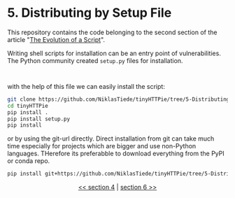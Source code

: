 # 5. Distributing by Setup File

This repository contains the code belonging to the second section of the article "[The Evolution of a Script](https://the-coding-lab.com/posts/the-evolution-of-a-script/)".

Writing shell scripts for installation can be an entry point of vulnerabilities. The Python community created `setup.py` files for installation.

```python



```

with the help of this file we can easily install the script:

```bash
git clone https://github.com/NiklasTiede/tinyHTTPie/tree/5-Distributing-by-Setup-File.git
cd tinyHTTPie
pip install .
pip install setup.py
pip install
```

or by using the git-url directly. Direct installation from git can take much time especially for projects which are bigger and use non-Python languages. THerefore its preferabble to download everything from the PyPI or conda repo.

```bash
pip install git+https://github.com/NiklasTiede/tinyHTTPie/tree/5-Distributing-by-Setup-File.git
```

<div>
<p align="center"><a href="https://github.com/NiklasTiede/tinyHTTPie/tree/4-Distributing-by-Installscript"><< section 4</a> | <a href="https://github.com/NiklasTiede/tinyHTTPie/tree/6-Testing-and-CI">section 6 >></a> </p>
</div>
